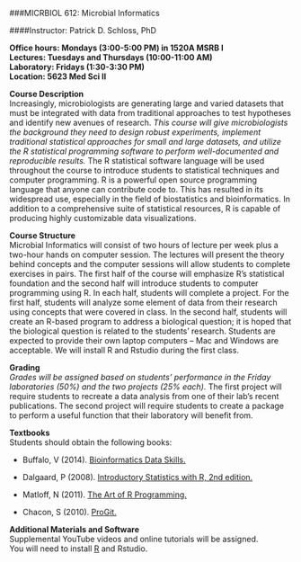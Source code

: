 ###MICRBIOL 612:  Microbial Informatics

####Instructor:  Patrick D. Schloss, PhD

**Office hours:  Mondays (3:00-5:00 PM) in 1520A MSRB I**  
**Lectures:  Tuesdays and Thursdays (10:00-11:00 AM)**  
**Laboratory:  Fridays (1:30-3:30 PM)**  
**Location: 5623 Med Sci II**



**Course Description**  
Increasingly, microbiologists are generating large and varied datasets that must be integrated with data from traditional approaches to test hypotheses and identify new avenues of research.  _This course will give microbiologists the background they need to design robust experiments, implement traditional statistical approaches for small and large datasets, and utilize the R statistical programming software to perform well-documented and reproducible results._  The R statistical software language will be used throughout the course to introduce students to statistical techniques and computer programming.  R is a powerful open source programming language that anyone can contribute code to.  This has resulted in its widespread use, especially in the field of biostatistics and bioinformatics.  In addition to a comprehensive suite of statistical resources, R is capable of producing highly customizable data visualizations.

**Course Structure**  
Microbial Informatics will consist of two hours of lecture per week plus a two-hour hands on computer session.  The lectures will present the theory behind concepts and the computer sessions will allow students to complete exercises in pairs.  The first half of the course will emphasize R’s statistical foundation and the second half will introduce students to computer programming using R.  In each half, students will complete a project.  For the first half, students will analyze some element of data from their research using concepts that were covered in class.  In the second half, students will create an R-based program to address a biological question; it is hoped that the biological question is related to the students’ research.  Students are expected to provide their own laptop computers – Mac and Windows are acceptable.  We will install R and Rstudio during the first class.

**Grading**  
_Grades will be assigned based on students’ performance in the Friday laboratories (50%) and the two projects (25% each)._ The first project will require students to recreate a data analysis from one of their lab’s recent publications. The second project will require students to create a package to perform a useful function that their laboratory will benefit from.

__Textbooks__  
Students should obtain the following books:

+ Buffalo, V (2014). [Bioinformatics Data Skills.](http://www.amazon.com/Bioinformatics-Data-Skills-Reproducible-Research/dp/1449367372)

+ Dalgaard, P (2008).  [Introductory Statistics with R, 2nd edition.](http://www.amazon.com/Introductory-Statistics-Computing-Dalgaard-Paperback/dp/B00BR5K43K/ref=sr_1_3?s=books&ie=UTF8&qid=1410451489&sr=1-3&keywords=introductory+statistics+with+r+2nd+edition)

+ Matloff, N  (2011).  [The Art of R Programming.](http://www.amazon.com/Art-Programming-Statistical-Software-Design/dp/1593273843/ref=sr_1_1?s=books&ie=UTF8&qid=1410451610&sr=1-1&keywords=the+art+of+r+programming)

+ Chacon, S (2010). [ProGit.](http://www.amazon.com/Pro-Git-Scott-Chacon/dp/1430218339/ref=sr_1_1?s=books&ie=UTF8&qid=1410451700&sr=1-1&keywords=progit)

__Additional Materials and Software__  
Supplemental YouTube videos and online tutorials will be assigned.  
You will need to install [R](http://www.r-project.org/) and Rstudio.
